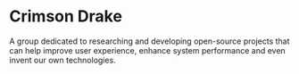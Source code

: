 # Crimson Drake

A group dedicated to researching and developing open-source projects that can help improve user experience, enhance system performance and even invent our own technologies.
